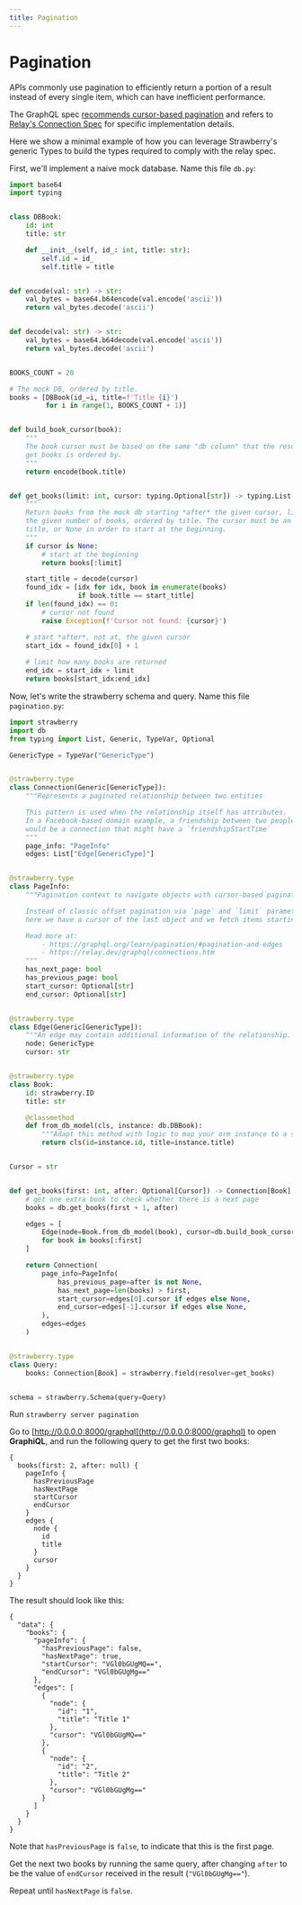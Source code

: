 ```yaml
---
title: Pagination
---
```


# Pagination

APIs commonly use pagination to efficiently return a portion of a result instead
of every single item, which can have inefficient performance.

The GraphQL spec [recommends cursor-based pagination](https://graphql.org/learn/pagination/)
and refers to [Relay's Connection Spec](https://relay.dev/graphql/connections.htm)
for specific implementation details.

Here we show a minimal example of how you can leverage Strawberry's generic Types
to build the types required to comply with the relay spec.

First, we'll implement a naive mock database. Name this file `db.py`:
```python
import base64
import typing


class DBBook:
    id: int
    title: str

    def __init__(self, id_: int, title: str):
        self.id = id_
        self.title = title


def encode(val: str) -> str:
    val_bytes = base64.b64encode(val.encode('ascii'))
    return val_bytes.decode('ascii')


def decode(val: str) -> str:
    val_bytes = base64.b64decode(val.encode('ascii'))
    return val_bytes.decode('ascii')


BOOKS_COUNT = 20

# The mock DB, ordered by title.
books = [DBBook(id_=i, title=f'Title {i}')
         for i in range(1, BOOKS_COUNT + 1)]


def build_book_cursor(book):
    """
    The book cursor must be based on the same "db column" that the result of
    get_books is ordered by.
    """
    return encode(book.title)


def get_books(limit: int, cursor: typing.Optional[str]) -> typing.List[DBBook]:
    """
    Return books from the mock db starting *after* the given cursor, limited to 
    the given number of books, ordered by title. The cursor must be an encoded 
    title, or None in order to start at the beginning.
    """
    if cursor is None:
        # start at the beginning
        return books[:limit]

    start_title = decode(cursor)
    found_idx = [idx for idx, book in enumerate(books)
                 if book.title == start_title]
    if len(found_idx) == 0:
        # cursor not found
        raise Exception(f'Cursor not found: {cursor}')

    # start *after*, not at, the given cursor
    start_idx = found_idx[0] + 1
    
    # limit how many books are returned
    end_idx = start_idx + limit
    return books[start_idx:end_idx]

```

Now, let's write the strawberry schema and query. Name this file `pagination.py`:

```python
import strawberry
import db
from typing import List, Generic, TypeVar, Optional

GenericType = TypeVar("GenericType")


@strawberry.type
class Connection(Generic[GenericType]):
    """Represents a paginated relationship between two entities

    This pattern is used when the relationship itself has attributes.
    In a Facebook-based domain example, a friendship between two people
    would be a connection that might have a `friendshipStartTime`
    """
    page_info: "PageInfo"
    edges: List["Edge[GenericType]"]


@strawberry.type
class PageInfo:
    """Pagination context to navigate objects with cursor-based pagination

    Instead of classic offset pagination via `page` and `limit` parameters,
    here we have a cursor of the last object and we fetch items starting from that one

    Read more at:
        - https://graphql.org/learn/pagination/#pagination-and-edges
        - https://relay.dev/graphql/connections.htm
    """
    has_next_page: bool
    has_previous_page: bool
    start_cursor: Optional[str]
    end_cursor: Optional[str]


@strawberry.type
class Edge(Generic[GenericType]):
    """An edge may contain additional information of the relationship. This is the trivial case"""
    node: GenericType
    cursor: str


@strawberry.type
class Book:
    id: strawberry.ID
    title: str

    @classmethod
    def from_db_model(cls, instance: db.DBBook):
        """Adapt this method with logic to map your orm instance to a strawberry decorated class"""
        return cls(id=instance.id, title=instance.title)


Cursor = str


def get_books(first: int, after: Optional[Cursor]) -> Connection[Book]:
    # get one extra book to check whether there is a next page
    books = db.get_books(first + 1, after)

    edges = [
        Edge(node=Book.from_db_model(book), cursor=db.build_book_cursor(book))
        for book in books[:first]
    ]

    return Connection(
        page_info=PageInfo(
            has_previous_page=after is not None,
            has_next_page=len(books) > first,
            start_cursor=edges[0].cursor if edges else None,
            end_cursor=edges[-1].cursor if edges else None,
        ),
        edges=edges
    )


@strawberry.type
class Query:
    books: Connection[Book] = strawberry.field(resolver=get_books)


schema = strawberry.Schema(query=Query)
```

Run `strawberry server pagination`

Go to [http://0.0.0.0:8000/graphql](http://0.0.0.0:8000/graphql) to open **GraphiQL**,
and run the following query to get the first two books:

```
{
  books(first: 2, after: null) {
    pageInfo {
      hasPreviousPage
      hasNextPage
      startCursor
      endCursor
    }
    edges {
      node {
        id
        title
      }
      cursor
    }
  }	
}
```
The result should look like this: 
```
{
  "data": {
    "books": {
      "pageInfo": {
        "hasPreviousPage": false,
        "hasNextPage": true,
        "startCursor": "VGl0bGUgMQ==",
        "endCursor": "VGl0bGUgMg=="
      },
      "edges": [
        {
          "node": {
            "id": "1",
            "title": "Title 1"
          },
          "cursor": "VGl0bGUgMQ=="
        },
        {
          "node": {
            "id": "2",
            "title": "Title 2"
          },
          "cursor": "VGl0bGUgMg=="
        }
      ]
    }
  }
}
```
Note that `hasPreviousPage` is `false`, to indicate that this is the first page.

Get the next two books by running the same query, after changing `after` to be the 
value of `endCursor` received in the result (`"VGl0bGUgMg=="`). 

Repeat until `hasNextPage` is `false`.
